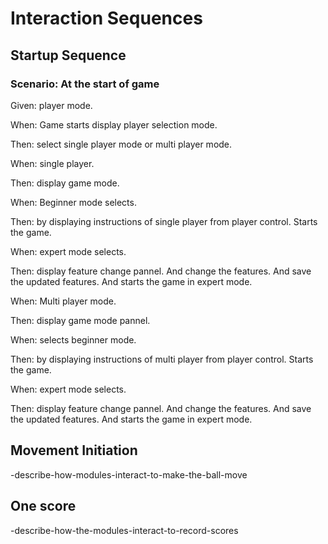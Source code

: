 # Interaction Sequences

## Startup Sequence

### Scenario: At the start of game

Given: player mode.

When: Game starts display player selection mode.

Then: select single player mode or multi player mode.

When: single player.

Then: display game mode.

When: Beginner mode selects.

Then: by displaying instructions of single player from player control.
Starts the game.

When: expert mode selects.

Then: display feature change pannel.
And change the features. And save the updated features.
And starts the game in expert mode.

When: Multi player mode.

Then: display game mode pannel.

When: selects beginner mode.

Then: by displaying instructions of multi player from player control.
Starts the game.

When: expert mode selects.

Then: display feature change pannel.
And change the features. And save the updated features.
And starts the game in expert mode.

## Movement Initiation

-describe-how-modules-interact-to-make-the-ball-move

## One score

-describe-how-the-modules-interact-to-record-scores
